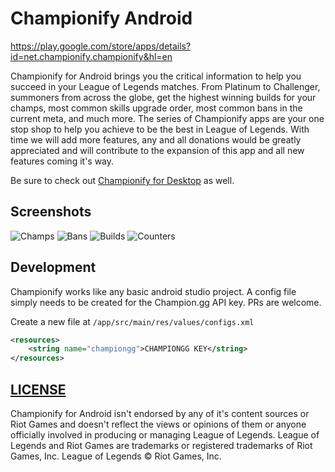 # Championify Android

https://play.google.com/store/apps/details?id=net.championify.championify&hl=en

Championify for Android brings you the critical information to help you succeed in your League of Legends matches. From Platinum to Challenger, summoners from across the globe, get the highest winning builds for your champs, most common skills upgrade order, most common bans in the current meta, and much more. The series of Championify apps are your one stop shop to help you achieve to be the best in League of Legends.
With time we will add more features, any and all donations would be greatly appreciated and will contribute to the expansion of this app and all new features coming it's way.

Be sure to check out [Championify for Desktop](https://github.com/dustinblackman/Championify) as well.

## Screenshots

![Champs](https://lh3.googleusercontent.com/1LOg7dt07O6Cjcwa-3SVX9o-5bK5G4HCLJoBg1m5jxhkQE6B5ISXjH6F-gp5pZ5tlsjk=h250-rw)
![Bans](https://lh3.googleusercontent.com/ibXv7DZCyE3_z0rxPQCNi8xjzWGW58u01A5-pnD9KIHHlDY_K6ke0g3Jm-aVCwnY1Js=h250-rw)
![Builds](https://lh3.googleusercontent.com/vOT8FXhqjB6UNDMHvcfa9KkYl5t1QuEwsLdSdBV-YoKAPc-xdxYopyig-nzH61xJjvI3=h250-rw)
![Counters](https://lh3.googleusercontent.com/NAFw7AxCmHAGPBNBDbPsz39K-KM9C39Y624Jhz3-NV7OFKzEEymycCfKdqZ3SsmYiqk=h250-rw)

## Development

Championify works like any basic android studio project. A config file simply needs to be created for the Champion.gg API key. PRs are welcome.

Create a new file at `/app/src/main/res/values/configs.xml`

```xml
<resources>
    <string name="championgg">CHAMPIONGG KEY</string>
</resources>
```

## [LICENSE](LICENSE)

Championify for Android isn't endorsed by any of it's content sources or Riot Games and doesn't reflect the views or opinions of them or anyone officially involved in producing or managing League of Legends. League of Legends and Riot Games are trademarks or registered trademarks of Riot Games, Inc. League of Legends © Riot Games, Inc.